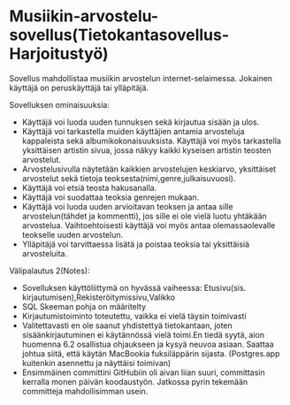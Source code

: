 # Musiikin-arvostelu-sovellus(Tietokantasovellus-Harjoitustyö)

Sovellus mahdollistaa musiikin arvostelun internet-selaimessa. Jokainen käyttäjä on peruskäyttäjä tai ylläpitäjä.

Sovelluksen ominaisuuksia:
* Käyttäjä voi luoda uuden tunnuksen sekä kirjautua sisään ja ulos.
* Käyttäjä voi tarkastella muiden käyttäjien antamia arvosteluja kappaleista sekä albumikokonaisuuksista. Käyttäjä voi myös tarkastella yksittäisen artistin sivua, jossa näkyy kaikki kyseisen artistin teosten arvostelut.
* Arvostelusivulla näytetään kaikkien arvostelujen keskiarvo, yksittäiset arvostelut sekä tietoja teoksesta(nimi,genre,julkaisuvuosi).
* Käyttäjä voi etsiä teosta hakusanalla.
* Käyttäjä voi suodattaa teoksia genrejen mukaan.
* Käyttäjä voi luoda uuden arvioitavan teoksen ja antaa sille arvostelun(tähdet ja kommentti), jos sille ei ole vielä luotu yhtäkään arvostelua. Vaihtoehtoisesti käyttäjä voi myös antaa olemassaolevalle teokselle uuden arvostelun.
* Ylläpitäjä voi tarvittaessa lisätä ja poistaa teoksia tai yksittäisiä arvosteluita.


Välipalautus 2(Notes):
* Sovelluksen käyttöliittymä on hyvässä vaiheessa: Etusivu(sis. kirjautumisen),Rekisteröitymissivu,Valikko
* SQL Skeeman pohja on määritelty
* Kirjautumistoiminto toteutettu, vaikka ei vielä täysin toimivasti
* Valitettavasti en ole saanut yhdistettyä tietokantaan, joten sisäänkirjautuminen ei käytännössä vielä toimi.En tiedä syytä, aion huomenna 6.2 osallistua ohjaukseen ja kysyä neuvoa asiaan. Saattaa johtua siitä, että käytän MacBookia fuksiläppärin sijasta. (Postgres.app kuitenkin asennettu ja näyttäisi toimivan)
* Ensimmäinen committini GitHubiin oli aivan liian suuri, committasin kerralla monen päivän koodaustyön. Jatkossa pyrin tekemään committeja mahdollisimman usein.
